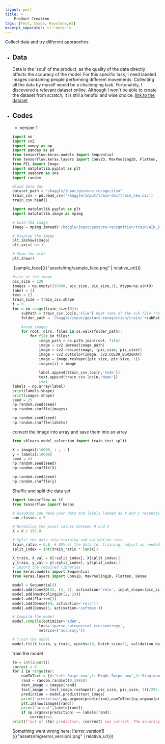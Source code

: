 ```yaml
---
layout: post
title: >
    Product Creation
tags: [Test, Image, Keystone,AI]
excerpt_separator: <!--more-->
---
```

Collect data and try different appraoches
<!--more-->
- ## Data
    Data is the 'soul' of the product, as the quality of the data directly affects the accuracy of the model. For this specific task, I need labeled images containing people performing different movements. Collecting all the data by myself would be a challenging task. Fortunately, I discovered a relevant dataset online. Although I won't be able to create the dataset from scratch, it is still a helpful and wise choice.
    [link to the dataset](https://www.kaggle.com/datasets/imsparsh/gesture-recognition)

- ## Codes
    - version 1
    ```python
    import os
    import cv2
    import numpy as np
    import pandas as pd
    from tensorflow.keras.models import Sequential
    from tensorflow.keras.layers import Conv2D, MaxPooling2D, Flatten, Dense
    from PIL import Image
    import matplotlib.pyplot as plt
    import seaborn as sns
    import random
    ```

    ```python
    #load data doc
    dataset_path = "/kaggle/input/gesture-recognition"
    train_csv = pd.read_csv('/kaggle/input/train-doc/train_new.csv')
    train_csv.head()
    ```

    ```python
    import matplotlib.pyplot as plt
    import matplotlib.image as mpimg

    # Load the image
    image = mpimg.imread("/kaggle/input/gesture-recognition/train/WIN_20180907_15_45_40_Pro_Left Swipe_new_Left Swipe_new/WIN_20180907_15_45_40_Pro_00045.png")

    # Display the image
    plt.imshow(image)
    plt.axis('on')

    # Show the plot
    plt.show()
    ```
    ![sample_face]({{"assets/img/sample_face.png" | relative_url}})

    ```python
    #size of the image
    pic_size = 120
    images = np.empty((19860, pic_size, pic_size,1), dtype=np.uint8)
    label = []
    text = []
    train_size = train_csv.shape
    i = 0
    for n in range(train_size[0]):
        subPath = train_csv.loc[n,'File'] #get name of the sub file from train_csv
        folder_path = '/kaggle/input/gesture-recognition/train/'+subPath #path of the subfile
        
        #read images
        for root, dirs, files in os.walk(folder_path):
            for file in files:
                image_path = os.path.join(root, file)
                image = cv2.imread(image_path)
                image = cv2.resize(image, (pic_size, pic_size))
                image = cv2.cvtColor(image, cv2.COLOR_BGR2GRAY)
                image = image.reshape((pic_size, pic_size, 1))
                images[i] = image
            
                label.append(train_csv.loc[n,'Inde'])
                text.append(train_csv.loc[n,'Name'])
                i+=1
    labels = np.array(label)
    print(labels.shape)
    print(images.shape)
    seed = 25
    np.random.seed(seed)
    np.random.shuffle(images)

    np.random.seed(seed)
    np.random.shuffle(labels)
    ```
    convert the image into array and save them into an array
    ```python
    from sklearn.model_selection import train_test_split

    X = images[:10000, : , : ]
    y = labels[:10000]
    seed = 43
    np.random.seed(seed)
    np.random.shuffle(X)

    np.random.seed(seed)
    np.random.shuffle(y)
    ```
    Shuffle and split the data set
    ```python
    import tensorflow as tf
    from tensorflow import keras

    # Assuming you have your data and labels loaded as X and y respectively
    num_classes = 5

    # Normalize the pixel values between 0 and 1
    X = X / 255.0

    # Split the data into training and validation sets
    train_ratio = 0.8  # 80% of the data for training, adjust as needed
    split_index = int(train_ratio * len(X))

    X_train, X_val = X[:split_index], X[split_index:]
    y_train, y_val = y[:split_index], y[split_index:]
    # Import the required libraries
    from keras.models import Sequential
    from keras.layers import Conv2D, MaxPooling2D, Flatten, Dense

    model = Sequential()
    model.add(Conv2D(32, (3, 3), activation='relu', input_shape=(pic_size, pic_size, 1)))
    model.add(MaxPooling2D((2, 2)))
    model.add(Flatten())
    model.add(Dense(64, activation='relu'))
    model.add(Dense(5, activation='softmax'))

    # Compile the model
    model.compile(optimizer='adam',
                loss='sparse_categorical_crossentropy',
                metrics=['accuracy'])

    # Train the model
    model.fit(X_train, y_train, epochs=10, batch_size=32, validation_data = (X_val, y_val))
    ```
    train the model

    ```python
    te = int(input())
    correct = 0
    for i in range(te):   
        numToText = {0:'Left_Swipe_new',1:'Right_Swipe_new',2:'Stop_new',3:'Thumbs_Down_new',4:'Thumbs_Up_new'}
        rand = random.randint(0,19860)
        test_image = images[rand]
        test_image = test_image.reshape((1,pic_size, pic_size, 1))/255.0
        prediction = model.predict(test_image)
        print("prediction",np.argmax(prediction),numToText[np.argmax(prediction)])
        plt.imshow(images[rand])
        print("actual",labels[rand])
        if np.argmax(prediction) == labels[rand]:
            correct+=1
    print(f"out of {te} prediction, {correct} was correct. The accuracy was {100*(correct/te)}%")
    ```
    Something went wrong here:
    ![error_version1]({{"assets/img/error_version1.png" | relative_url}})
